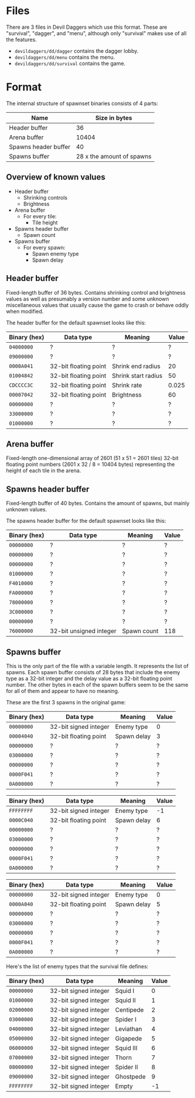 # Files

There are 3 files in Devil Daggers which use this format. These are "survival", "dagger", and "menu", although only "survival" makes use of all the features.

- `devildaggers/dd/dagger` contains the dagger lobby.
- `devildaggers/dd/menu` contains the menu.
- `devildaggers/dd/survival` contains the game.
	
# Format

The internal structure of spawnset binaries consists of 4 parts:

| Name | Size in bytes |
|------|---------------|
| Header buffer | 36 |
| Arena buffer | 10404 |
| Spawns header buffer | 40 |
| Spawns buffer | 28 x the amount of spawns |

## Overview of known values

- Header buffer
    - Shrinking controls
    - Brightness
- Arena buffer
    - For every tile:
        - Tile height
- Spawns header buffer
    - Spawn count
- Spawns buffer
    - For every spawn:
        - Spawn enemy type
        - Spawn delay

## Header buffer

Fixed-length buffer of 36 bytes. Contains shrinking control and brightness values as well as presumably a version number and some unknown miscellaneous values that usually cause the game to crash or behave oddly when modified.

The header buffer for the default spawnset looks like this:

| Binary (hex) | Data type | Meaning | Value |
|--------------|-----------|---------|---------|
| `04000000` | ? | ? | ? |
| `09000000` | ? | ? | ? |
| `0000A041` | 32-bit floating point | Shrink end radius | 20 |
| `01004842` | 32-bit floating point | Shrink start radius | 50 |
| `CDCCCC3C` | 32-bit floating point | Shrink rate | 0.025 |
| `00007042` | 32-bit floating point | Brightness | 60 |
| `00000000` | ? | ? | ? |
| `33000000` | ? | ? | ? |
| `01000000` | ? | ? | ? |

## Arena buffer

Fixed-length one-dimensional array of 2601 (51 x 51 = 2601 tiles) 32-bit floating point numbers (2601 x 32 / 8 = 10404 bytes) representing the height of each tile in the arena.

## Spawns header buffer

Fixed-length buffer of 40 bytes. Contains the amount of spawns, but mainly unknown values.

The spawns header buffer for the default spawnset looks like this:

| Binary (hex) | Data type | Meaning | Value |
|--------------|-----------|---------|---------|
| `00000000` | ? | ? | ? |
| `00000000` | ? | ? | ? |
| `00000000` | ? | ? | ? |
| `01000000` | ? | ? | ? |
| `F4010000` | ? | ? | ? |
| `FA000000` | ? | ? | ? |
| `78000000` | ? | ? | ? |
| `3C000000` | ? | ? | ? |
| `00000000` | ? | ? | ? |
| `76000000` | 32-bit unsigned integer | Spawn count | 118 |

## Spawns buffer

This is the only part of the file with a variable length. It represents the list of spawns. Each spawn buffer consists of 28 bytes that include the enemy type as a 32-bit integer and the delay value as a 32-bit floating point number. The other bytes in each of the spawn buffers seem to be the same for all of them and appear to have no meaning.

These are the first 3 spawns in the original game:

| Binary (hex) | Data type | Meaning | Value |
|--------------|-----------|---------|---------|
| `00000000` | 32-bit signed integer | Enemy type | 0 |
| `00004040` | 32-bit floating point | Spawn delay | 3 |
| `00000000` | ? | ? | ? |
| `03000000` | ? | ? | ? |
| `00000000` | ? | ? | ? |
| `0000F041` | ? | ? | ? |
| `0A000000` | ? | ? | ? |

| Binary (hex) | Data type | Meaning | Value |
|--------------|-----------|---------|---------|
| `FFFFFFFF` | 32-bit signed integer | Enemy type | -1 |
| `0000C040` | 32-bit floating point | Spawn delay | 6 |
| `00000000` | ? | ? | ? |
| `03000000` | ? | ? | ? |
| `00000000` | ? | ? | ? |
| `0000F041` | ? | ? | ? |
| `0A000000` | ? | ? | ? |

| Binary (hex) | Data type | Meaning | Value |
|--------------|-----------|---------|---------|
| `00000000` | 32-bit signed integer | Enemy type | 0 |
| `0000A040` | 32-bit floating point | Spawn delay | 5 |
| `00000000` | ? | ? | ? |
| `03000000` | ? | ? | ? |
| `00000000` | ? | ? | ? |
| `0000F041` | ? | ? | ? |
| `0A000000` | ? | ? | ? |

Here's the list of enemy types that the survival file defines:

| Binary (hex) | Data type | Meaning | Value |
|--------------|-----------|---------|---------|
| `00000000` | 32-bit signed integer | Squid I | 0 |
| `01000000` | 32-bit signed integer | Squid II | 1 |
| `02000000` | 32-bit signed integer | Centipede | 2 |
| `03000000` | 32-bit signed integer | Spider I | 3 |
| `04000000` | 32-bit signed integer | Leviathan | 4 |
| `05000000` | 32-bit signed integer | Gigapede | 5 |
| `06000000` | 32-bit signed integer | Squid III | 6 |
| `07000000` | 32-bit signed integer | Thorn | 7 |
| `08000000` | 32-bit signed integer | Spider II | 8 |
| `09000000` | 32-bit signed integer | Ghostpede | 9 |
| `FFFFFFFF` | 32-bit signed integer | Empty | -1 |
